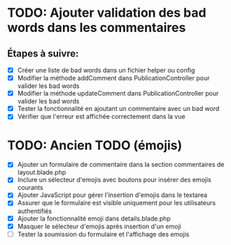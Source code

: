 # TODO: Ajouter validation des bad words dans les commentaires

## Étapes à suivre:
- [x] Créer une liste de bad words dans un fichier helper ou config
- [x] Modifier la méthode addComment dans PublicationController pour valider les bad words
- [x] Modifier la méthode updateComment dans PublicationController pour valider les bad words
- [x] Tester la fonctionnalité en ajoutant un commentaire avec un bad word
- [x] Vérifier que l'erreur est affichée correctement dans la vue

# TODO: Ancien TODO (émojis)
- [x] Ajouter un formulaire de commentaire dans la section commentaires de layout.blade.php
- [x] Inclure un sélecteur d'emojis avec boutons pour insérer des emojis courants
- [x] Ajouter JavaScript pour gérer l'insertion d'emojis dans le textarea
- [x] Assurer que le formulaire est visible uniquement pour les utilisateurs authentifiés
- [x] Ajouter la fonctionnalité emoji dans details.blade.php
- [x] Masquer le sélecteur d'emojis après insertion d'un emoji
- [ ] Tester la soumission du formulaire et l'affichage des emojis
